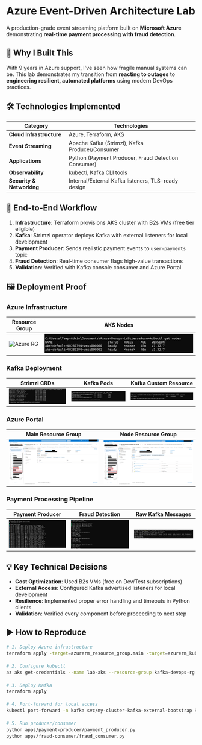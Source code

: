 # Azure Event-Driven Architecture Lab

A production-grade event streaming platform built on **Microsoft Azure** demonstrating **real-time payment processing with fraud detection**.

## 🎯 Why I Built This
With 9 years in Azure support, I've seen how fragile manual systems can be. This lab demonstrates my transition from **reacting to outages** to **engineering resilient, automated platforms** using modern DevOps practices.

## 🛠️ Technologies Implemented
| Category | Technologies |
|----------|-------------|
| **Cloud Infrastructure** | Azure, Terraform, AKS |
| **Event Streaming** | Apache Kafka (Strimzi), Kafka Producer/Consumer |
| **Applications** | Python (Payment Producer, Fraud Detection Consumer) |
| **Observability** | kubectl, Kafka CLI tools |
| **Security & Networking** | Internal/External Kafka listeners, TLS-ready design |

## 🚀 End-to-End Workflow
1. **Infrastructure**: Terraform provisions AKS cluster with B2s VMs (free tier eligible)
2. **Kafka**: Strimzi operator deploys Kafka with external listeners for local development
3. **Payment Producer**: Sends realistic payment events to `user-payments` topic
4. **Fraud Detection**: Real-time consumer flags high-value transactions
5. **Validation**: Verified with Kafka console consumer and Azure Portal

## 🖼️ Deployment Proof

### Azure Infrastructure
| Resource Group | AKS Nodes |
|----------------|-----------|
| ![Azure RG](screenshots/01-azure-infra-applied.png) | ![Nodes](screenshots/02-kubectl-nodes.png) |

### Kafka Deployment
| Strimzi CRDs | Kafka Pods | Kafka Custom Resource |
|--------------|------------|----------------------|
| ![CRDs](screenshots/03-strimzi-crds.png) | ![Pods](screenshots/04-kafka-pods.png) | ![CR](screenshots/05-kafka-cr.png) |

### Azure Portal
| Main Resource Group | Node Resource Group |
|---------------------|---------------------|
| ![Main RG](screenshots/06a-azure-main-rg.png) | ![Node RG](screenshots/06b-azure-node-rg.png) |

### Payment Processing Pipeline
| Payment Producer | Fraud Detection | Raw Kafka Messages |
|------------------|-----------------|-------------------|
| ![Producer](screenshots/07-payment-producer.png) | ![Fraud](screenshots/08-fraud-consumer.png) | ![Raw](screenshots/09-kafka-raw.png) |

## 💡 Key Technical Decisions
- **Cost Optimization**: Used B2s VMs (free on Dev/Test subscriptions)
- **External Access**: Configured Kafka advertised listeners for local development
- **Resilience**: Implemented proper error handling and timeouts in Python clients
- **Validation**: Verified every component before proceeding to next step

## ▶️ How to Reproduce
```bash
# 1. Deploy Azure infrastructure
terraform apply -target=azurerm_resource_group.main -target=azurerm_kubernetes_cluster.main

# 2. Configure kubectl
az aks get-credentials --name lab-aks --resource-group kafka-devops-rg

# 3. Deploy Kafka
terraform apply

# 4. Port-forward for local access
kubectl port-forward -n kafka svc/my-cluster-kafka-external-bootstrap 9094:9094

# 5. Run producer/consumer
python apps/payment-producer/payment_producer.py
python apps/fraud-consumer/fraud_consumer.py